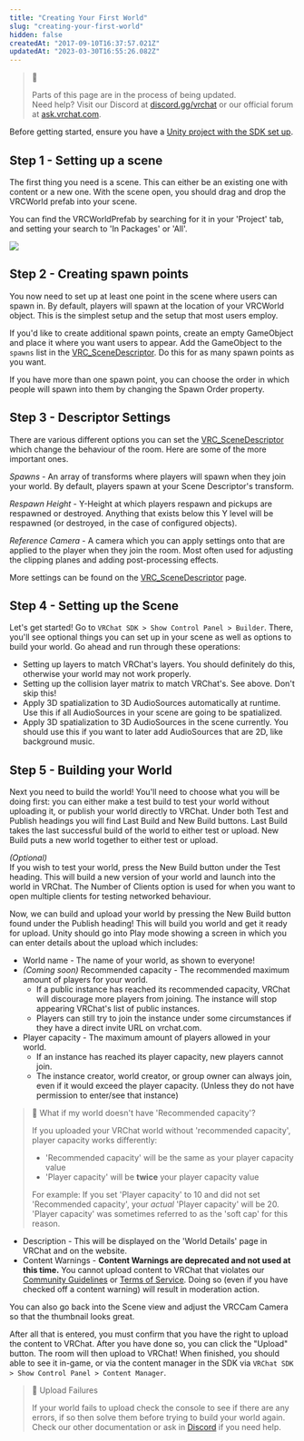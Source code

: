 ```yaml
---
title: "Creating Your First World"
slug: "creating-your-first-world"
hidden: false
createdAt: "2017-09-10T16:37:57.021Z"
updatedAt: "2023-03-30T16:55:26.082Z"
---
```

> 🚧 
> 
> Parts of this page are in the process of being updated.  
> Need help? Visit our Discord at [discord.gg/vrchat](https://discord.gg/vrchat) or our official forum at [ask.vrchat.com](https://ask.vrchat.com).

Before getting started, ensure you have a [Unity project with the SDK set up](/sdk/setting-up-the-sdk).

## Step 1 - Setting up a scene

The first thing you need is a scene. This can either be an existing one with content or a new one. With the scene open, you should drag and drop the VRCWorld prefab into your scene.

You can find the VRCWorldPrefab by searching for it in your 'Project' tab, and setting your search to 'In Packages' or 'All'.

![](/img/worlds/creating-your-first-world-b1946d4-Unity_4t4quWsgTY.png)

## Step 2 - Creating spawn points

You now need to set up at least one point in the scene where users can spawn in. By default, players will spawn at the location of your VRCWorld object. This is the simplest setup and the setup that most users employ.

If you'd like to create additional spawn points, create an empty GameObject and place it where you want users to appear. Add the GameObject to the `spawns` list in the [VRC_SceneDescriptor](/worlds/components/vrc_scenedescriptor). Do this for as many spawn points as you want.

If you have more than one spawn point, you can choose the order in which people will spawn into them by changing the Spawn Order property.

## Step 3 - Descriptor Settings

There are various different options you can set the [VRC_SceneDescriptor](/worlds/components/vrc_scenedescriptor) which change the behaviour of the room. Here are some of the more important ones.

_Spawns_ - An array of transforms where players will spawn when they join your world. By default, players spawn at your Scene Descriptor's transform.

_Respawn Height_ - Y-Height at which players respawn and pickups are respawned or destroyed. Anything that exists below this Y level will be respawned (or destroyed, in the case of configured objects).

_Reference Camera_ - A camera which you can apply settings onto that are applied to the player when they join the room. Most often used for adjusting the clipping planes and adding post-processing effects.

More settings can be found on the [VRC_SceneDescriptor](/worlds/components/vrc_scenedescriptor) page.

## Step 4 - Setting up the Scene

Let's get started! Go to `VRChat SDK > Show Control Panel > Builder`. There, you'll see optional things you can set up in your scene as well as options to build your world. Go ahead and run through these operations:

- Setting up layers to match VRChat's layers. You should definitely do this, otherwise your world may not work properly.
- Setting up the collision layer matrix to match VRChat's. See above. Don't skip this!
- Apply 3D spatialization to 3D AudioSources automatically at runtime. Use this if all AudioSources in your scene are going to be spatialized.
- Apply 3D spatialization to 3D AudioSources in the scene currently. You should use this if you want to later add AudioSources that are 2D, like background music.

## Step 5 - Building your World

Next you need to build the world! You'll need to choose what you will be doing first: you can either make a test build to test your world without uploading it, or publish your world directly to VRChat. Under both Test and Publish headings you will find Last Build and New Build buttons. Last Build takes the last successful build of the world to either test or upload. New Build puts a new world together to either test or upload.

_(Optional)_  
If you wish to test your world, press the New Build button under the Test heading. This will build a new version of your world and launch into the world in VRChat. The Number of Clients option is used for when you want to open multiple clients for testing networked behaviour.

Now, we can build and upload your world by pressing the New Build button found under the Publish heading! This will build you world and get it ready for upload. Unity should go into Play mode showing a screen in which you can enter details about the upload which includes:

- World name - The name of your world, as shown to everyone!
- _(Coming soon)_ Recommended capacity - The recommended maximum amount of players for your world.
  - If a public instance has reached its recommended capacity, VRChat will discourage more players from joining. The instance will stop appearing VRChat's list of public instances.
  - Players can still try to join the instance under some circumstances if they have a direct invite URL on vrchat.com.
- Player capacity - The maximum amount of players allowed in your world.
  - If an instance has reached its player capacity, new players cannot join.
  - The instance creator, world creator, or group owner can always join, even if it would exceed the player capacity. (Unless they do not have permission to enter/see that instance)

> 🤔 What if my world doesn't have 'Recommended capacity'?
> 
> If you uploaded your VRChat world without 'recommended capacity', player capacity works differently:
> 
> - 'Recommended capacity' will be the same as your player capacity value
> - 'Player capacity' will be **twice** your player capacity value
> 
> For example: If you set 'Player capacity' to 10 and did not set 'Recommended capacity', your _actual_ 'Player capacity' will be 20. 'Player capacity' was sometimes referred to as the 'soft cap' for this reason.

- Description - This will be displayed on the 'World Details' page in VRChat and on the website.
- Content Warnings - **Content Warnings are deprecated and not used at this time.** You cannot upload content to VRChat that violates our [Community Guidelines](https://vrchat.com/community-guidelines) or [Terms of Service](https://vrchat.com/legal). Doing so (even if you have checked off a content warning) will result in moderation action.

You can also go back into the Scene view and adjust the VRCCam Camera so that the thumbnail looks great.

After all that is entered, you must confirm that you have the right to upload the content to VRChat. After you have done so, you can click the "Upload" button. The room will then upload to VRChat! When finished, you should able to see it in-game, or via the content manager in the SDK via `VRChat SDK > Show Control Panel > Content Manager`.

> 🚧 Upload Failures
> 
> If your world fails to upload check the console to see if there are any errors, if so then solve them before trying to build your world again. Check our other documentation or ask in [Discord](https://discord.com/invite/vrchat) if you need help.